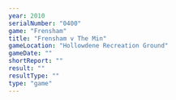 ```yaml
---
year: 2010
serialNumber: "0400" 
game: "Frensham"
title: "Frensham v The Min"
gameLocation: "Hollowdene Recreation Ground"
gameDate: ""
shortReport: ""
result: ""
resultType: ""
type: "game"
---
```

